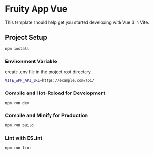 # Fruity App Vue

This template should help get you started developing with Vue 3 in Vite.

## Project Setup

```sh
npm install
```
### Environment Variable
create .env file in the project root directory

```sh
VITE_APP_API_URL=https://example.com/api/
```

### Compile and Hot-Reload for Development

```sh
npm run dev
```

### Compile and Minify for Production

```sh
npm run build
```

### Lint with [ESLint](https://eslint.org/)

```sh
npm run lint
```
